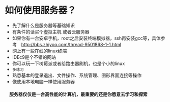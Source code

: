 # 如何使用服务器？
- 先了解什么是服务器等基础知识
- 有条件的话买个虚拟主机 或者云服务器
- 如果你有一台安卓手机，root之后安装终端模拟器，ssh再安装gcc等，具体参考　http://bbs.zhiyoo.com/thread-9501868-1-1.html
- 网上有一些在线的linux终端
- IDEc9是个不错的网站
- 你可以玩一下树莓派或者给路由器刷机，也是个小的linux
- `多练习`
- 熟悉基本的登录退出、文件操作、系统管理、图形界面连接等操作
- 像使用本地电脑一样使用服务器
#### 　服务器仅仅是一台高性能的计算机，最重要的还是你愿意去学习和探索
